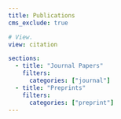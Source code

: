 ```yaml
---
title: Publications
cms_exclude: true

# View.
view: citation

sections:
  - title: "Journal Papers"
    filters:
      categories: ["journal"]
  - title: "Preprints"
    filters:
      categories: ["preprint"]
---
```

